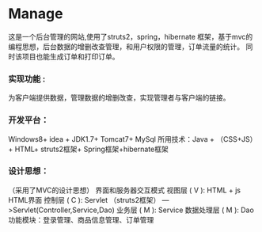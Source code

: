 
# Manage
 这是一个后台管理的网站,使用了struts2，spring，hibernate 框架，基于mvc的编程思想，后台数据的增删改查管理，和用户权限的管理，订单流量的统计。
 同时该项目也能生成订单和打印订单。
### 实现功能 :
  为客户端提供数据，管理数据的增删改查，实现管理者与客户端的链接。 
### 开发平台：
  Windows8+ idea + JDK1.7+ Tomcat7+ MySql 所用技术：Java + （CSS+JS）+ HTML+ struts2框架+ Spring框架+hibernate框架 
### 设计思想：
（采用了MVC的设计思想） 界面和服务器交互模式 视图层 ( V ): HTML + js HTML界面 控制层 ( C ): Servlet （struts2框架） —>Servlet(Controller,Service,Dao) 业务层 ( M ): Service 数据处理层 ( M ): Dao 功能模块：登录管理、商品信息管理、订单管理 




